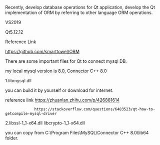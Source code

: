 Recently, develop database operations for Qt application,  develop the  Qt implementation of ORM by referring to other language ORM operations.

VS2019

Qt5.12.12

Reference Link

https://github.com/smarttowel/ORM


There are some important files for Qt to connect mysql DB.

my local mysql version is 8.0, Connector C++ 8.0

1.libmysql.dll

  you can build it by yourself or download for internet.
  
  reference link https://zhuanlan.zhihu.com/p/426881614
  
                 https://stackoverflow.com/questions/6483523/qt-how-to-getcompile-mysql-driver
                 
2.libssl-1_1-x64.dll libcrypto-1_1-x64.dll 

  you can copy from C:\Program Files\MySQL\Connector C++ 8.0\lib64 folder.
  
  
